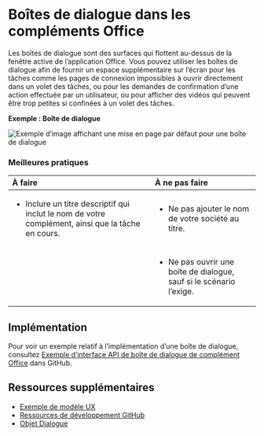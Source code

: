 # <a name="dialog-boxes-in-office-add-ins"></a>Boîtes de dialogue dans les compléments Office
 
Les boîtes de dialogue sont des surfaces qui flottent au-dessus de la fenêtre active de l’application Office. Vous pouvez utiliser les boîtes de dialogue afin de fournir un espace supplémentaire sur l’écran pour les tâches comme les pages de connexion impossibles à ouvrir directement dans un volet des tâches, ou pour les demandes de confirmation d’une action effectuée par un utilisateur, ou pour afficher des vidéos qui peuvent être trop petites si confinées à un volet des tâches.

**Exemple : Boîte de dialogue**

![Exemple d’image affichant une mise en page par défaut pour une boîte de dialogue](../../images/overview_withApp_dialog.png)

### <a name="best-practices"></a>Meilleures pratiques

|**À faire**|**À ne pas faire**|
|:-----|:--------|
|<ul><li>Inclure un titre descriptif qui inclut le nom de votre complément, ainsi que la tâche en cours.</li></ul>|<ul><li>Ne pas ajouter le nom de votre société au titre.</li></ul>|
||<ul><li>Ne pas ouvrir une boîte de dialogue, sauf si le scénario l’exige.</li></ul>|

## <a name="implementation"></a>Implémentation

Pour voir un exemple relatif à l’implémentation d’une boîte de dialogue, consultez [Exemple d’interface API de boîte de dialogue de complément Office](https://github.com/OfficeDev/Office-Add-in-Dialog-API-Simple-Example) dans GitHub.

## <a name="additional-resources"></a>Ressources supplémentaires

- [Exemple de modèle UX](https://office.visualstudio.com/DefaultCollection/OC/_git/GettingStarted-FabricReact)
- [Ressources de développement GitHub](https://github.com/OfficeDev/Office-Add-in-UX-Design-Patterns-Code)
- [Objet Dialogue](https://dev.office.com/reference/add-ins/shared/officeui.dialog)


